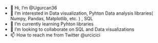 - 👋 Hi, I’m @Ugurcan36
- 👀 I’m interested in Data visualization, Pyhton Data analysis libraries( Numpy, Pandas, Matplotlib, etc. ) , SQL
- 🌱 I’m currently learning Pyhton libraries
- 💞️ I’m looking to collaborate on SQL and Data visualizations
- 📫 How to reach me from Twitter @urcicici

<!---
Ugurcan36/Ugurcan36 is a ✨ special ✨ repository because its `README.md` (this file) appears on your GitHub profile.
You can click the Preview link to take a look at your changes.
--->
